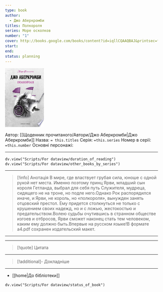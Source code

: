 ```yaml
---
type: book
author:
  - Джо Аберкромби
titles: Полкороля
series: Море осколков
number: "1"
cover: http://books.google.com/books/content?id=iqllCQAAQBAJ&printsec=frontcover&img=1&zoom=1&edge=curl&source=gbs_api
start: 
end: 
status: planning
---
```

![cover|150](media/cover!150-448.jpg)

Автор: [[Щоденник прочитаного/Автори/Джо Аберкромби|Джо Аберкромби]]
Назва: `= this.titles`
Серія:  `=this.series`
Номер в серії: `=this.number`
Основні персонажі:

---
```dataviewjs
dv.view("Scripts/For dataview/duration_of_reading")
dv.view("Scripts/For dataview/other_books_by_series")
```

---
>[!info] Анотація
>В мире, где властвует грубая сила, юноше с одной рукой нет места. Именно поэтому принц Ярви, младший сын короля Гетланда, выбрал для себя путь Служителя, мудреца, сидящего не на троне, но подле него.Однако Рок распорядился иначе, и Ярви, не король, но «полкороля», вынужден занять отцовский престол. Ему придется столкнуться не только с крушением своих надежд, но и с ложью, жестокостью и предательством.Волею судьбы очутившись в странном обществе изгоев и отбросов, Ярви сможет наконец стать тем человеком, каким ему должно быть.Впервые на русском языке!В формате a4.pdf сохранен издательский макет.
___

****
>[!quote] Цитата

****
>[!additional]- Докладніше

****

- [[home|До бібліотеки]]

```dataviewjs
dv.view("Scripts/For dataview/status_of_book")
```
